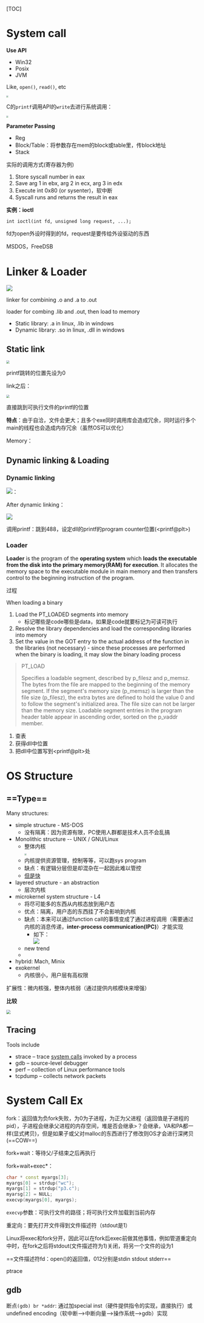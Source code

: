 [TOC]

# System call

**Use API**

* Win32
* Posix
* JVM

Like, `open()`, `read()`, etc

<img src="assets/image-20200928193502155.png" style="zoom:33%;" />

C的`printf`调用API的`write`去进行系统调用：

<img src="assets/image-20200921152451033.png" style="zoom: 33%;" />

**Parameter Passing**

* Reg
* Block/Table：将参数存在mem的block或table里，传block地址
* Stack



实际的调用方式(寄存器为例)

1. Store syscall number in eax
2. Save arg 1 in ebx, arg 2 in ecx, arg 3 in edx
3. Execute int 0x80 (or sysenter)，软中断
4. Syscall runs and returns the result in eax



**实例：ioctl**

`int ioctl(int fd, unsigned long request, ...);`

fd为open外设时得到的fd，request是要传给外设驱动的东西



MSDOS，FreeDSB

# Linker & Loader

![](assets/image-20200928140816209.png)

linker for combining .o and .a to .out

loader for combing .lib and .out, then load to memory

* Static library: .a in linux, .lib in windows
* Dynamic library: .so in linux, .dll in windows

## Static link

<img src="assets/image-20200924142016588.png" style="zoom:50%;" />

printf跳转的位置先设为0

link之后：

<img src="assets/image-20200924142103968.png" style="zoom:50%;" />

直接跳到可执行文件的printf的位置

**特点**：由于自洽，文件会更大；且多个exe同时调用库会造成冗余，同时运行多个main的线程也会造成内存冗余（虽然OS可以优化）

Memory：

## Dynamic linking & Loading

### Dynamic linking

<img src="assets/image-20200924142206173.png"  />：

After dynamic linking：

<img src="assets/image-20200924142536002.png"  />

调用printf：跳到488，设定dll的printf的program counter位置(\<printf@plt\>)

### Loader

**Loader** is the program of the **operating system** which **loads the executable from the disk into the primary memory(RAM) for execution**. It allocates the memory space to the executable module in main memory and then transfers control to the beginning instruction of the program. 

过程

When loading a binary

1. Load the PT_LOADED segments into memory
    * 标记哪些是code哪些是data，如果是code就要标记为可读可执行
2. Resolve the library dependencies and load the corresponding
    libraries into memory
3. Set the value in the GOT entry to the actual address of the
    function in the libraries (not necessary) - since these processes
    are performed when the binary is loading, it may slow the binary
    loading process

> PT_LOAD
>
> Specifies a loadable segment, described by p_filesz and p_memsz. The bytes from the file are mapped to the beginning of the memory segment. If the segment's memory size (p_memsz) is larger than the file size (p_filesz), the extra bytes are defined to hold the value 0 and to follow the segment's initialized area. The file size can not be larger than the memory size. Loadable segment entries in the program header table appear in ascending order, sorted on the p_vaddr member.

1. 查表
2. 获得dll中位置
3. 把dll中位置写到\<printf@plt\>处



# OS Structure

## ==Type==

Many structures:

* simple structure - MS-DOS
    * 没有隔离：因为资源有限，PC使用人群都是技术人员不会乱搞
* Monolithic structure -- UNIX / GNU/Linux
    * 整体内核<br />
        <img src="assets/image-20200924144808161.png" style="zoom:33%;" />
    * 内核提供资源管理，控制等等，可以跑sys program
    * 缺点：有逻辑分层但是却混杂在一起因此难以管控
    * <u>但是快</u>
* layered structure - an abstraction
    * 层次内核
* microkernel system structure - L4
    * 将尽可能多的东西从内核态放到用户态
    * 优点：隔离，用户态的东西挂了不会影响到内核
    * 缺点：本来可以通过function call的事情变成了通过进程调用（需要通过内核的消息传递，**inter-process communication(IPC)**）才能实现
        * 如下：<br />![](assets/image-20200924145838181.png)
    * new trend
    * 
* hybrid: Mach, Minix
* exokernel
    * 内核很小，用户层有高权限

扩展性：微内核强，整体内核弱（通过提供内核模块来增强）

**比较**

<img src="assets/image-20200924155129060.png" style="zoom: 67%;" />

## Tracing

Tools include

* strace – trace <u>system calls</u> invoked by a process
* gdb – source-level debugger
* perf – collection of Linux performance tools
* tcpdump – collects network packets

# System Call Ex

fork：返回值为负fork失败，为0为子进程，为正为父进程（返回值是子进程的pid），子进程会继承父进程的内存空间，堆是否会继承>？会继承，VA和PA都一样(显式拷贝)，但是如果子或父对malloc的东西进行了修改则OS才会进行深拷贝(==COW==)

fork+wait：等待父/子结束之后再执行

fork+wait+exec*：

```c++
char * const myargs[3];
myargs[0] = strdup("wc");
myargs[1] = strdup("p3.c");
myarsg[2] = NULL;
execvp(myargs[0], myargs);
```

`execvp`参数：可执行文件的路径；将可执行文件加载到当前内存

重定向：要先打开文件得到文件描述符（stdout是1）



Linux将exec和fork分开，因此可以在fork后exec前做其他事情，例如管道重定向中时，在fork之后将stdout(文件描述符为1)关闭，将另一个文件的设为1

==文件描述符fd：open()的返回值，012分别是stdin stdout stderr==



ptrace

## gdb

断点`(gdb) br *addr`: 通过加special inst（硬件提供指令的实现，直接执行）或undefined encoding（软中断-->中断向量-->操作系统-->gdb）实现